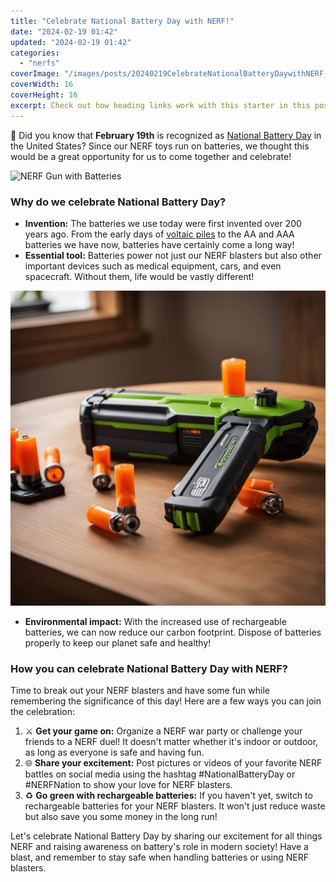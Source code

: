 ```yaml
---
title: "Celebrate National Battery Day with NERF!"
date: "2024-02-19 01:42"
updated: "2024-02-19 01:42"
categories:
  - "nerfs"
coverImage: "/images/posts/20240219CelebrateNationalBatteryDaywithNERF_1.jpg"
coverWidth: 16
coverHeight: 16
excerpt: Check out how heading links work with this starter in this post.
---
```




🔋 Did you know that **February 19th** is recognized as [National Battery Day](https://www.nationaldaycalendar.com/national-battery-day-february-19/) in the United States? Since our NERF toys run on batteries, we thought this would be a great opportunity for us to come together and celebrate!

![NERF Gun with Batteries](https://cdn.pixabay.com/photo/2017/11/14/23/06/toy-2955823_960_720.jpg)

### Why do we celebrate National Battery Day?

* **Invention:** The batteries we use today were first invented over 200 years ago. From the early days of [voltaic piles](https://en.wikipedia.org/wiki/Voltaic_pile) to the AA and AAA batteries we have now, batteries have certainly come a long way!
* **Essential tool:** Batteries power not just our NERF blasters but also other important devices such as medical equipment, cars, and even spacecraft. Without them, life would be vastly different!

![20240219CelebrateNationalBatteryDaywithNERF_2](/images/posts/20240219CelebrateNationalBatteryDaywithNERF_2.jpg)

* **Environmental impact:** With the increased use of rechargeable batteries, we can now reduce our carbon footprint. Dispose of batteries properly to keep our planet safe and healthy!

### How you can celebrate National Battery Day with NERF?

Time to break out your NERF blasters and have some fun while remembering the significance of this day! Here are a few ways you can join the celebration:

1. ⚔️ **Get your game on:** Organize a NERF war party or challenge your friends to a NERF duel! It doesn't matter whether it's indoor or outdoor, as long as everyone is safe and having fun.
2. 🌐 **Share your excitement:** Post pictures or videos of your favorite NERF battles on social media using the hashtag #NationalBatteryDay or #NERFNation to show your love for NERF blasters.
3. ♻️ **Go green with rechargeable batteries:** If you haven't yet, switch to rechargeable batteries for your NERF blasters. It won't just reduce waste but also save you some money in the long run!

Let's celebrate National Battery Day by sharing our excitement for all things NERF and raising awareness on battery's role in modern society! Have a blast, and remember to stay safe when handling batteries or using NERF blasters.
